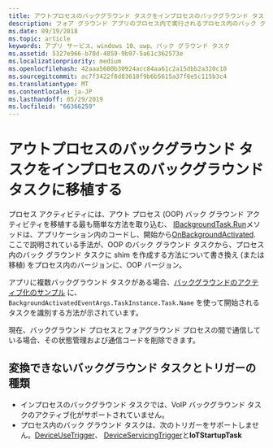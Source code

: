 ```yaml
---
title: アウトプロセスのバックグラウンド タスクをインプロセスのバックグラウンド タスクに移植する
description: フォア グラウンド アプリのプロセス内で実行されるプロセス内のバック グラウンド タスクに、プロセス外のバック グラウンド タスクを移植します。
ms.date: 09/19/2018
ms.topic: article
keywords: アプリ サービス、windows 10、uwp、バック グラウンド タスク
ms.assetid: 5327e966-b78d-4859-9b97-5a61c362573e
ms.localizationpriority: medium
ms.openlocfilehash: 42aaa5600b30924acc84aa61c2a15dbb2a320c10
ms.sourcegitcommit: ac7f3422f8d83618f9b6b5615a37f8e5c115b3c4
ms.translationtype: MT
ms.contentlocale: ja-JP
ms.lasthandoff: 05/29/2019
ms.locfileid: "66366259"
---
```

# <a name="port-an-out-of-process-background-task-to-an-in-process-background-task"></a>アウトプロセスのバックグラウンド タスクをインプロセスのバックグラウンド タスクに移植する

プロセス アクティビティには、アウト プロセス (OOP) バック グラウンド アクティビティを移植する最も簡単な方法を取り込む、 [IBackgroundTask.Run](https://docs.microsoft.com/uwp/api/windows.applicationmodel.background.ibackgroundtask.run?f=255&MSPPError=-2147217396)メソッドは、アプリケーション内のコードし、開始から[OnBackgroundActivated](/uwp/api/windows.ui.xaml.application.onbackgroundactivated). ここで説明されている手法が、OOP のバック グラウンド タスクから、プロセス内のバック グラウンド タスクに shim を作成する方法について書き換え (または移植) をプロセス内のバージョンに、OOP バージョン。

アプリに複数バックグラウンド タスクがある場合、[バックグラウンドのアクティブ化のサンプル](https://github.com/Microsoft/Windows-universal-samples/tree/dev/Samples/BackgroundActivation) に、`BackgroundActivatedEventArgs.TaskInstance.Task.Name` を使って開始されるタスクを識別する方法が示されています。

現在、バックグラウンド プロセスとフォアグラウンド プロセスの間で通信している場合、その状態管理および通信コードを削除できます。

## <a name="background-tasks-and-trigger-types-that-cannot-be-converted"></a>変換できないバックグラウンド タスクとトリガーの種類

* インプロセスのバックグラウンド タスクでは、VoIP バックグラウンド タスクのアクティブ化がサポートされていません。
* プロセス内のバック グラウンド タスクは、次のトリガーをサポートしません。[DeviceUseTrigger](https://docs.microsoft.com/uwp/api/windows.applicationmodel.background.deviceusetrigger?f=255&MSPPError=-2147217396)、 [DeviceServicingTrigger](https://docs.microsoft.com/uwp/api/windows.applicationmodel.background.deviceservicingtrigger)と**IoTStartupTask**
